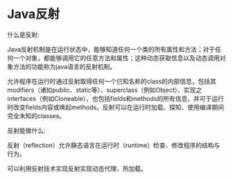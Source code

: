 # Java反射

什么是反射:

Java反射机制是在运行状态中，能够知道任何一个类的所有属性和方法；对于任何一个对象，都能够调用它的任意方法和属性；这种动态获取信息以及动态调用对象方法的功能称为java语言的反射机制。

允许程序在运行时通过反射取得任何一个已知名称的class的内部信息，包括其modifiers（诸如public、static等）、superclass（例如Object）、实现之interfaces（例如Cloneable），也包括fields和methods的所有信息，并可于运行时改变fields内容或唤起methods。反射可以在运行时加载、探知、使用编译期间完全未知的classes。

反射能做什么:

反射（reflection）允许静态语言在运行时（runtime）检查、修改程序的结构与行为。

可以利用反射技术实现反射实现动态代理，热加载。
